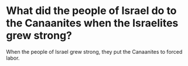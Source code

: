 # What did the people of Israel do to the Canaanites when the Israelites grew strong?

When the people of Israel grew strong, they put the Canaanites to forced labor.
